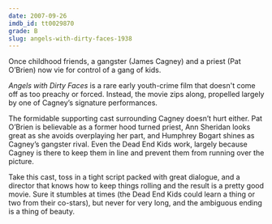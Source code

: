 ```yaml
---
date: 2007-09-26
imdb_id: tt0029870
grade: B
slug: angels-with-dirty-faces-1938
---
```


Once childhood friends, a gangster (James Cagney) and a priest (Pat O’Brien) now vie for control of a gang of kids.

_Angels with Dirty Faces_ is a rare early youth-crime film that doesn't come off as too preachy or forced. Instead, the movie zips along, propelled largely by one of Cagney’s signature performances.

The formidable supporting cast surrounding Cagney doesn’t hurt either. Pat O’Brien is believable as a former hood turned priest, Ann Sheridan looks great as she avoids overplaying her part, and Humphrey Bogart shines as Cagney’s gangster rival. Even the Dead End Kids work, largely because Cagney is there to keep them in line and prevent them from running over the picture.

Take this cast, toss in a tight script packed with great dialogue, and a director that knows how to keep things rolling and the result is a pretty good movie. Sure it stumbles at times (the Dead End Kids could learn a thing or two from their co-stars), but never for very long, and the ambiguous ending is a thing of beauty.

